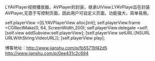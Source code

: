 LYAVPlayer视频播放器，AVPlayer的封装，继承UIView.LYAVPlaye旨在封装AVPlayer,无意于写控制页面，因此用户可自定义页面。功能强大，简单易用。

self.playerView =[[LYAVPlayerView alloc]init];
self.playerView.frame =CGRectMake(0, 64, ScreenWidth,200);
self.playerView.delegate =self;
[self.view addSubview:self.playerView];
[self.playerView setURL:[NSURL URLWithString:VideoURL]];
[self.playerView play];

博客地址：http://www.jianshu.com/p/fb55715f42d5 http://www.jianshu.com/p/0ee431c2c694

